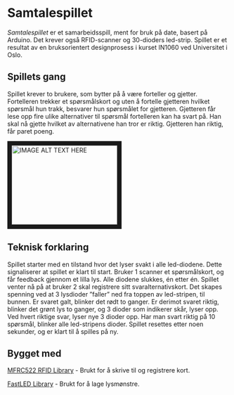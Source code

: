 # Samtalespillet

_Samtalespillet_ er et samarbeidsspill, ment for bruk på date, basert på Arduino. Det krever også RFID-scanner og 30-dioders led-strip. Spillet er et resultat av en bruksorientert designprosess i kurset IN1060 ved Universitet i Oslo.

## Spillets gang
Spillet krever to brukere, som bytter på å være forteller og gjetter. Fortelleren trekker et spørsmålskort og uten å fortelle gjetteren hvilket spørsmål hun trakk, besvarer hun spørsmålet for gjetteren. Gjetteren får lese opp fire ulike alternativer til spørsmål fortelleren kan ha svart på. Han skal nå gjette hvilket av alternativene han tror er riktig. Gjetteren han riktig, får paret poeng. 

<a href="http://www.youtube.com/watch?feature=player_embedded&v=ZsK7fe7rNL0
" target="_blank"><img src="http://img.youtube.com/vi/ZsK7fe7rNL0/0.jpg" 
alt="IMAGE ALT TEXT HERE" width="240" height="180" border="10" /></a>

## Teknisk forklaring
Spillet starter med en tilstand hvor det lyser svakt i alle led-diodene. Dette signaliserer at spillet er klart til start. Bruker 1 scanner et spørsmålskort, og får feedback gjennom et lilla lys. Alle diodene slukkes, én etter én. Spillet venter nå på at bruker 2 skal registrere sitt svaralternativskort. Det skapes spenning ved at 3 lysdioder ”faller” ned fra toppen av led-stripen, til bunnen. Er svaret galt, blinker det rødt to ganger. Er derimot svaret riktig, blinker det grønt lys to ganger, og 3 dioder som indikerer skår, lyser opp. Ved hvert riktige svar, lyser nye 3 dioder opp. Har man svart riktig på 10 spørsmål, blinker alle led-stripens dioder. Spillet resettes etter noen sekunder, og er klart til å spilles på ny.

## Bygget med
[MFRC522 RFID Library](https://github.com/miguelbalboa/rfid) - Brukt for å skrive til og registrere kort.

[FastLED Library](https://github.com/FastLED/FastLED) - Brukt for å lage lysmønstre.

